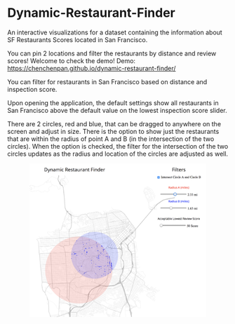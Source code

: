 # Dynamic-Restaurant-Finder
An interactive visualizations for a dataset containing the information about SF Restaurants Scores located in San Francisco. 

You can pin 2 locations and filter the restaurants by distance and review scores! Welcome to check the demo! Demo: https://chenchenpan.github.io/dynamic-restaurant-finder/

You can filter for restaurants in San Francisco based on distance and inspection score.

Upon opening the application, the default settings show all restaurants in San Francisco above the default value on the lowest inspection score slider. 

There are 2 circles, red and blue, that can be dragged to anywhere on the screen and adjust in size. There is the option to show just the restaurants that are within the radius of point A and B (in the intersection of the two circles). 
When the option is checked, the filter for the intersection of the two circles updates as the radius and location of the circles are adjusted as well.

<div align="middle"><img src="https://github.com/chenchenpan/Dynamic-Restaurant-Finder/blob/master/map.png" width="80%"></div>
